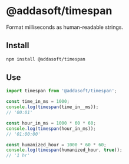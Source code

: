 # @addasoft/timespan

Format milliseconds as human-readable strings.

## Install

```bash
npm install @addasoft/timespan
```

## Use

```javascript
import timespan from '@addasoft/timespan';

const time_in_ms = 1000;
console.log(timespan(time_in__ms));
// '00:01'

const hour_in_ms = 1000 * 60 * 60;
console.log(timespan(hour_in_ms));
// '01:00:00'

const humanized_hour = 1000 * 60 * 60;
console.log(timespan(humanized_hour, true));
// '1 hr'
```
